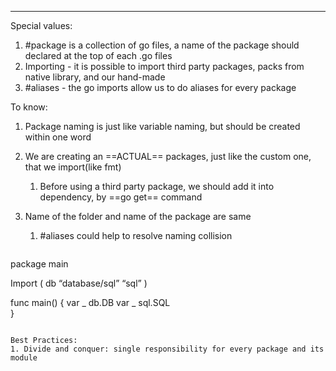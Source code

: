 ***
Special values:
 1. #package is a collection of go files, a name of the package should declared at the top of each .go files
 2. Importing - it is possible to import third party packages, packs from native library, and our hand-made
 1. #aliases - the go imports allow us to do aliases for every package

To know:
 1. Package naming is just like variable naming, but should be created within one word 

 2. We are creating an ==ACTUAL== packages, just like the custom one, that we import(like fmt) 
	1. Before using a third party package, we should add it into dependency, by ==go get== command 
 
 4. Name of the folder and name of the package are same
	 1. #aliases could help to resolve naming collision 
	```go
package main 

Import (
	db “database/sql”
	“sql”
)

func main() {
	var _ db.DB
	var _ sql.SQL	 
}
```

Best Practices:
1. Divide and conquer: single responsibility for every package and its module 